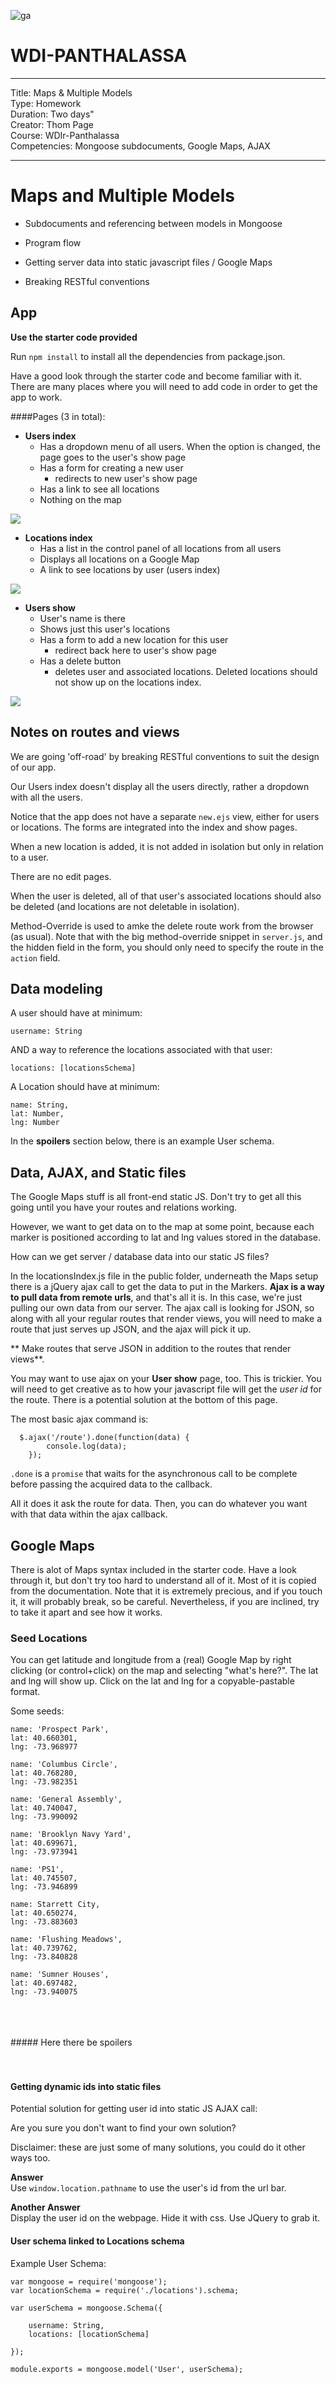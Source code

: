 ![ga](http://mobbook.generalassemb.ly/ga_cog.png)

# WDI-PANTHALASSA

---
Title: Maps & Multiple Models <br>
Type: Homework<br>
Duration: Two days" <br>
Creator: Thom Page <br>
Course: WDIr-Panthalassa<br>
Competencies: Mongoose subdocuments, Google Maps, AJAX <br>

---

# Maps and Multiple Models


- Subdocuments and referencing between models in Mongoose

- Program flow

- Getting server data into static javascript files / Google Maps

- Breaking RESTful conventions



## App

**Use the starter code provided**

Run `npm install` to install all the dependencies from package.json.

Have a good look through the starter code and become familiar with it. There are many places where you will need to add code in order to get the app to work.

####Pages (3 in total):
  
- **Users index**
  - Has a dropdown menu of all users. When the option is changed, the page goes to the user's show page
  - Has a form for creating a new user
  	- redirects to new user's show page
  - Has a link to see all locations 
  - Nothing on the map

![](http://i.imgur.com/LNp0aVO.png)

- **Locations index**
  - Has a list in the control panel of all locations from all users
  - Displays all locations on a Google Map
  - A link to see locations by user (users index)

![](http://i.imgur.com/GHWBzhR.png) 

- **Users show**
  - User's name is there
  - Shows just this user's locations
  - Has a form to add a new location for this user
  	- redirect back here to user's show page
  - Has a delete button
    - deletes user and associated locations. Deleted locations should not show up on the locations index.
  
![](http://i.imgur.com/CqR8IOL.png)

## Notes on routes and views

We are going 'off-road' by breaking RESTful conventions to suit the design of our app.

Our Users index doesn't display all the users directly, rather a dropdown with all the users.

Notice that the app does not have a separate `new.ejs` view, either for users or locations. The forms are integrated into the index and show pages.

When a new location is added, it is not added in isolation but only in relation to a user.

There are no edit pages. 

When the user is deleted, all of that user's associated locations should also be deleted (and locations are not deletable in isolation).

Method-Override is used to amke the delete route work from the browser (as usual). Note that with the big method-override snippet in `server.js`, and the hidden field in the form, you should only need to specify the route in the `action` field.

  
## Data modeling

A user should have at minimum:

```
username: String
```
AND a way to reference the locations associated with that user:

```
locations: [locationsSchema]
```

A Location should have at minimum:

```
name: String,
lat: Number,
lng: Number
```

In the **spoilers** section below, there is an example User schema.


 
## Data, AJAX, and Static files

The Google Maps stuff is all front-end static JS. Don't try to get all this going until you have your routes and relations working. 

However, we want to get data on to the map at some point, because each marker is positioned according to lat and lng values stored in the database.

How can we get server / database data into our static JS files?

In the locationsIndex.js file in the public folder, underneath the Maps setup there is a jQuery ajax call to get the data to put in the Markers. **Ajax is a way to pull data from remote urls**, and that's all it is. In this case, we're just pulling our own data from our server. The ajax call is looking for JSON, so along with all your regular routes that render views, you will need to make a route that just serves up JSON, and the ajax will pick it up.

** Make routes that serve JSON in addition to the routes that render views**.

You may want to use ajax on your **User show** page, too. This is trickier. You will need to get creative as to how your javascript file will get the _user id_ for the route. There is a potential solution at the bottom of this page.

The most basic ajax command is:

```
  $.ajax('/route').done(function(data) {
        console.log(data);
    });
```

`.done` is a `promise` that waits for the asynchronous call to be complete before passing the acquired data to the callback.

All it does it ask the route for data. Then, you can do whatever you want with that data within the ajax callback.


## Google Maps

There is alot of Maps syntax included in the starter code. Have a look through it, but don't try too hard to understand all of it. Most of it is copied from the documentation. Note that it is extremely precious, and if you touch it, it will probably break, so be careful. Nevertheless, if you are inclined, try to take it apart and see how it works.

### Seed Locations

You can get latitude and longitude from a (real) Google Map by right clicking (or control+click) on the map and selecting "what's here?". The lat and lng will show up. Click on the lat and lng for a copyable-pastable format.

Some seeds:

```
name: 'Prospect Park',
lat: 40.660301, 
lng: -73.968977
```

```
name: 'Columbus Circle',
lat: 40.768280,
lng: -73.982351
```

```
name: 'General Assembly',
lat: 40.740047,
lng: -73.990092
```

```
name: 'Brooklyn Navy Yard',
lat: 40.699671,
lng: -73.973941
```

```
name: 'PS1',
lat: 40.745507, 
lng: -73.946899
``` 

```
name: Starrett City,
lat: 40.650274,
lng: -73.883603
```

```
name: 'Flushing Meadows',
lat: 40.739762, 
lng: -73.840828
```

```
name: 'Sumner Houses',
lat: 40.697482, 
lng: -73.940075
```

<br>
<br>
<br>
##### Here there be spoilers
<br>
<br>
<br>


#### Getting dynamic ids into static files
 
Potential solution for getting user id into static JS AJAX call:

Are you sure you don't want to find your own solution?

Disclaimer: these are just some of many solutions, you could do it other ways too.

**Answer**  
Use `window.location.pathname` to use the user's id from the url bar. 

**Another Answer**  
Display the user id on the webpage. Hide it with css. Use JQuery to grab it.


#### User schema linked to Locations schema

Example User Schema:
```
var mongoose = require('mongoose');
var locationSchema = require('./locations').schema;

var userSchema = mongoose.Schema({

	username: String,
	locations: [locationSchema]

});

module.exports = mongoose.model('User', userSchema);
```